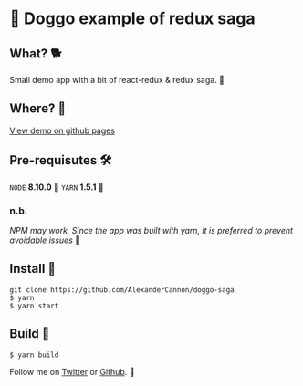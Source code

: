 # 🐶 Doggo example of redux saga
## What? 🐕
Small demo app with a bit of react-redux & redux saga. 💯
## Where? 🐩
[View demo on github pages](https://alexandercannon.github.io/doggo-saga/)
## Pre-requisutes 🛠
`NODE` **8.10.0** 🦆
`YARN` **1.5.1**  🎻
### n.b.
*NPM may work. Since the app was built with yarn, it is preferred to prevent avoidable issues* 🙅
## Install 🌌
```
git clone https://github.com/AlexanderCannon/doggo-saga
$ yarn
$ yarn start
```
## Build 🌟
```
$ yarn build
```

Follow me on [Twitter](https://twitter.com/alexmcan) or [Github](https://github.com/AlexanderCannon). 🙌